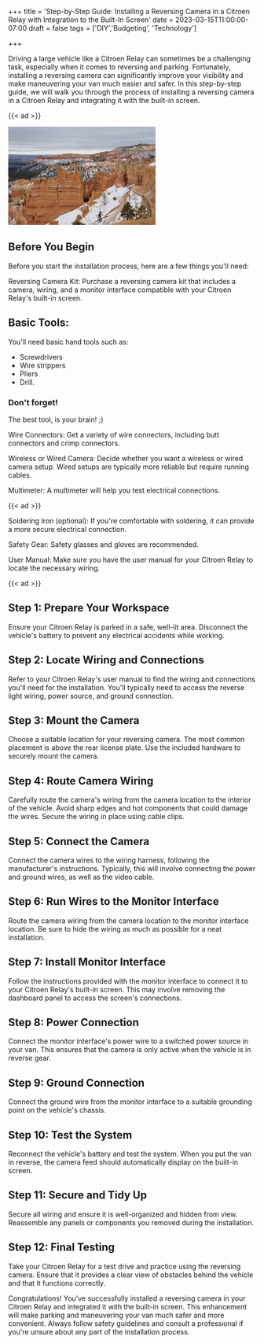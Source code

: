 +++
title = 'Step-by-Step Guide: Installing a Reversing Camera in a Citroen Relay with Integration to the Built-In Screen'
date = 2023-03-15T11:00:00-07:00
draft = false
tags = ['DIY','Budgeting', 'Technology']

+++

Driving a large vehicle like a Citroen Relay can sometimes be a challenging task, especially when it comes to reversing and parking. Fortunately, installing a reversing camera can significantly improve your visibility and make maneuvering your van much easier and safer. In this step-by-step guide, we will walk you through the process of installing a reversing camera in a Citroen Relay and integrating it with the built-in screen.

{{< ad >}}

![Bryce Canyon National Park](bryce-canyon.jpg)

## Before You Begin
Before you start the installation process, here are a few things you'll need:

Reversing Camera Kit: Purchase a reversing camera kit that includes a camera, wiring, and a monitor interface compatible with your Citroen Relay's built-in screen.

## Basic Tools:
You'll need basic hand tools such as:
- Screwdrivers
- Wire strippers
- Pliers
- Drill.

### Don't forget!
The best tool, is your brain! ;)

Wire Connectors: Get a variety of wire connectors, including butt connectors and crimp connectors.

Wireless or Wired Camera: Decide whether you want a wireless or wired camera setup. Wired setups are typically more reliable but require running cables.

Multimeter: A multimeter will help you test electrical connections.

{{< ad >}}

Soldering Iron (optional): If you're comfortable with soldering, it can provide a more secure electrical connection.

Safety Gear: Safety glasses and gloves are recommended.

User Manual: Make sure you have the user manual for your Citroen Relay to locate the necessary wiring.

{{< ad >}}

## Step 1: Prepare Your Workspace
Ensure your Citroen Relay is parked in a safe, well-lit area. Disconnect the vehicle's battery to prevent any electrical accidents while working.

## Step 2: Locate Wiring and Connections
Refer to your Citroen Relay's user manual to find the wiring and connections you'll need for the installation. You'll typically need to access the reverse light wiring, power source, and ground connection.

## Step 3: Mount the Camera
Choose a suitable location for your reversing camera. The most common placement is above the rear license plate. Use the included hardware to securely mount the camera.

## Step 4: Route Camera Wiring
Carefully route the camera's wiring from the camera location to the interior of the vehicle. Avoid sharp edges and hot components that could damage the wires. Secure the wiring in place using cable clips.

## Step 5: Connect the Camera
Connect the camera wires to the wiring harness, following the manufacturer's instructions. Typically, this will involve connecting the power and ground wires, as well as the video cable.

## Step 6: Run Wires to the Monitor Interface
Route the camera wiring from the camera location to the monitor interface location. Be sure to hide the wiring as much as possible for a neat installation.

## Step 7: Install Monitor Interface
Follow the instructions provided with the monitor interface to connect it to your Citroen Relay's built-in screen. This may involve removing the dashboard panel to access the screen's connections.

## Step 8: Power Connection
Connect the monitor interface's power wire to a switched power source in your van. This ensures that the camera is only active when the vehicle is in reverse gear.

## Step 9: Ground Connection
Connect the ground wire from the monitor interface to a suitable grounding point on the vehicle's chassis.

## Step 10: Test the System
Reconnect the vehicle's battery and test the system. When you put the van in reverse, the camera feed should automatically display on the built-in screen.

## Step 11: Secure and Tidy Up
Secure all wiring and ensure it is well-organized and hidden from view. Reassemble any panels or components you removed during the installation.

## Step 12: Final Testing
Take your Citroen Relay for a test drive and practice using the reversing camera. Ensure that it provides a clear view of obstacles behind the vehicle and that it functions correctly.

Congratulations! You've successfully installed a reversing camera in your Citroen Relay and integrated it with the built-in screen. This enhancement will make parking and maneuvering your van much safer and more convenient. Always follow safety guidelines and consult a professional if you're unsure about any part of the installation process.